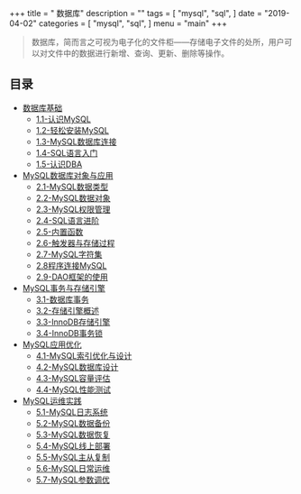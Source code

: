 +++
title = " 数据库"
description = ""
tags = [
    "mysql",
    "sql",
]
date = "2019-04-02"
categories = [
    "mysql",
    "sql",
]
menu = "main"
+++

> 数据库，简而言之可视为电子化的文件柜——存储电子文件的处所，用户可以对文件中的数据进行新增、查询、更新、删除等操作。

## 目录


* [数据库基础](mysql_163课堂/网易云课堂mysql_chapter1#mysql数据库基础)
  * [1.1-认识MySQL](mysql_163课堂/网易云课堂mysql_chapter1#11-认识mysql)
  * [1.2-轻松安装MySQL](mysql_163课堂/网易云课堂mysql_chapter1#12-轻松安装mysql)
  * [1.3-MySQL数据库连接](mysql_163课堂/网易云课堂mysql_chapter1#13-mysql数据库连接)
  * [1.4-SQL语言入门](mysql_163课堂/网易云课堂mysql_chapter1#14-sql语言入门)
  * [1.5-认识DBA](mysql_163课堂/网易云课堂mysql_chapter1#15-认识dba)
* [MySQL数据库对象与应用](mysql_163课堂/网易云课堂mysql_chapter2#mysql数据库对象与应用)
  * [2.1-MySQL数据类型](mysql_163课堂/网易云课堂mysql_chapter2#21-mysql数据类型)
  * [2.2-MySQL数据对象](mysql_163课堂/网易云课堂mysql_chapter2#22-mysql数据对象)
  * [2.3-MySQL权限管理](mysql_163课堂/网易云课堂mysql_chapter2#23-mysql权限管理)
  * [2.4-SQL语言进阶](mysql_163课堂/网易云课堂mysql_chapter2#24-sql语言进阶)
  * [2.5-内置函数](mysql_163课堂/网易云课堂mysql_chapter2#25-内置函数)
  * [2.6-触发器与存储过程](mysql_163课堂/网易云课堂mysql_chapter2#26-触发器与存储过程)
  * [2.7-MySQL字符集](mysql_163课堂/网易云课堂mysql_chapter2#27-mysql字符集)
  * [2.8程序连接MySQL](mysql_163课堂/网易云课堂mysql_chapter2#28程序连接mysql)
  * [2.9-DAO框架的使用](mysql_163课堂/网易云课堂mysql_chapter2#29-dao框架的使用)
* [MySQL事务与存储引擎](mysql_163课堂/网易云课堂mysql_chapter3#mysql事务与存储引擎)
  * [3.1-数据库事务](mysql_163课堂/网易云课堂mysql_chapter3#31-数据库事务)
  * [3.2-存储引擎概述](mysql_163课堂/网易云课堂mysql_chapter3#32-存储引擎概述)
  * [3.3-InnoDB存储引擎](mysql_163课堂/网易云课堂mysql_chapter3#33-innodb存储引擎)
  * [3.4-InnoDB事务锁](mysql_163课堂/网易云课堂mysql_chapter3#34-innodb事务锁)
* [MySQL应用优化](mysql_163课堂/网易云课堂mysql_chapter4#mysql应用优化)
  * [4.1-MySQL索引优化与设计](mysql_163课堂/网易云课堂mysql_chapter4#41-mysql索引优化与设计)
  * [4.2-MySQL数据库设计](mysql_163课堂/网易云课堂mysql_chapter4#42-mysql数据库设计)
  * [4.3-MySQL容量评估](mysql_163课堂/网易云课堂mysql_chapter4#43-mysql容量评估)
  * [4.4-MySQL性能测试](mysql_163课堂/网易云课堂mysql_chapter4#44-mysql性能测试)
* [MySQL运维实践](mysql_163课堂/网易云课堂mysql_chapter5#mysql运维实践)
  * [5.1-MySQL日志系统](mysql_163课堂/网易云课堂mysql_chapter5#51-mysql日志系统)
  * [5.2-MySQL数据备份](mysql_163课堂/网易云课堂mysql_chapter5#52-mysql数据备份)
  * [5.3-MySQL数据恢复](mysql_163课堂/网易云课堂mysql_chapter5#52-mysql数据恢复)
  * [5.4-MySQL线上部署](mysql_163课堂/网易云课堂mysql_chapter5#54-mysql线上部署)
  * [5.5-MySQL主从复制](mysql_163课堂/网易云课堂mysql_chapter5#55-mysql主从复制)
  * [5.6-MySQL日常运维](mysql_163课堂/网易云课堂mysql_chapter5#56-mysql日常运维)
  * [5.7-MySQL参数调优](mysql_163课堂/网易云课堂mysql_chapter5#57-mysql参数调优)
